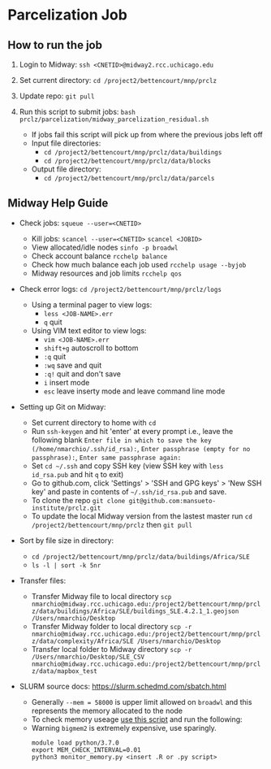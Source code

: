# Parcelization Job #

## How to run the job ##

1. Login to Midway: `ssh <CNETID>@midway2.rcc.uchicago.edu` 

2. Set current directory: `cd /project2/bettencourt/mnp/prclz`

2. Update repo: `git pull`

3. Run this script to submit jobs: `bash prclz/parcelization/midway_parcelization_residual.sh`
    * If jobs fail this script will pick up from where the previous jobs left off
    * Input file directories: 
      * `cd /project2/bettencourt/mnp/prclz/data/buildings`  
      * `cd /project2/bettencourt/mnp/prclz/data/blocks`
    * Output file directory: 
      * `cd /project2/bettencourt/mnp/prclz/data/parcels`
    
## Midway Help Guide ##

* Check jobs: `squeue --user=<CNETID>` 
    * Kill jobs: `scancel --user=<CNETID>` `scancel <JOBID>`
    * View allocated/idle nodes `sinfo -p broadwl`
    * Check account balance `rcchelp balance`
    * Check how much balance each job used `rcchelp usage --byjob`
    * Midway resources and job limits `rcchelp qos`

* Check error logs: `cd /project2/bettencourt/mnp/prclz/logs`
    * Using a terminal pager to view logs:
      * `less <JOB-NAME>.err`
      * `q` quit
    * Using VIM text editor to view logs:
      * `vim <JOB-NAME>.err`
      * `shift+g` autoscroll to bottom
      * `:q` quit
      * `:wq` save and quit
      * `:q!` quit and don't save
      * `i` insert mode
      * `esc` leave inserty mode and leave command line mode
      
* Setting up Git on Midway:
    * Set current directory to home with `cd` 
    * Run `ssh-keygen` and hit 'enter' at every prompt i.e., leave the following blank `Enter file in which to save the key (/home/nmarchio/.ssh/id_rsa):`, `Enter passphrase (empty for no passphrase):`, `Enter same passphrase again:`
    * Set `cd ~/.ssh` and copy SSH key (view SSH key with `less id_rsa.pub` and hit `q` to exit)
    * Go to github.com, click 'Settings' > 'SSH and GPG keys' > 'New SSH key' and paste in contents of `~/.ssh/id_rsa.pub` and save.
    * To clone the repo `git clone git@github.com:mansueto-institute/prclz.git`
    * To update the local Midway version from the lastest master run `cd /project2/bettencourt/mnp/prclz` then `git pull` 


* Sort by file size in directory:
    * `cd /project2/bettencourt/mnp/prclz/data/buildings/Africa/SLE`
    * `ls -l | sort -k 5nr`

* Transfer files: 
    * Transfer Midway file to local directory `scp nmarchio@midway.rcc.uchicago.edu:/project2/bettencourt/mnp/prclz/data/buildings/Africa/SLE/buildings_SLE.4.2.1_1.geojson /Users/nmarchio/Desktop`
    * Transfer Midway folder to local directory `scp -r nmarchio@midway.rcc.uchicago.edu:/project2/bettencourt/mnp/prclz/data/complexity/Africa/SLE /Users/nmarchio/Desktop`
    * Transfer local folder to Midway directory `scp -r /Users/nmarchio/Desktop/SLE_CSV nmarchio@midway.rcc.uchicago.edu:/project2/bettencourt/mnp/prclz/data/mapbox_test`

* SLURM source docs: https://slurm.schedmd.com/sbatch.html 
    * Generally `--mem = 58000` is upper limit allowed on `broadwl` and this represents the memory allocated to the node
    * To check memory useage [use this script](https://github.com/rcc-uchicago/R-large-scale/blob/master/monitor_memory.py) and run the following:
    * Warning `bigmem2` is extremely expensive, use sparingly.
      ```
      module load python/3.7.0
      export MEM_CHECK_INTERVAL=0.01
      python3 monitor_memory.py <insert .R or .py script>
      ```



